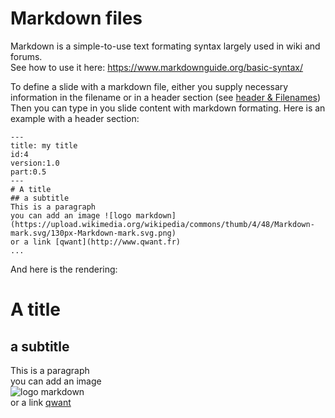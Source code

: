 # Markdown files

Markdown is a simple-to-use text formating syntax largely used in wiki and forums.  
See how to use it here: <https://www.markdownguide.org/basic-syntax/>

To define a slide with a markdown file, either you supply necessary information in the filename or in a header section (see [header & Filenames](header&Filenames.html))
Then you can type in you slide content with markdown formating.
Here is an example with a header section:

    ---
    title: my title
    id:4
    version:1.0
    part:0.5
    ---
    # A title
    ## a subtitle
    This is a paragraph
    you can add an image ![logo markdown](https://upload.wikimedia.org/wikipedia/commons/thumb/4/48/Markdown-mark.svg/130px-Markdown-mark.svg.png)
    or a link [qwant](http://www.qwant.fr)
    ...

And here is the rendering:
# A title
## a subtitle
This is a paragraph   
you can add an image  
![logo markdown](https://upload.wikimedia.org/wikipedia/commons/thumb/4/48/Markdown-mark.svg/130px-Markdown-mark.svg.png)  
or a link [qwant](http://www.qwant.fr)